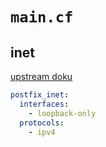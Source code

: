 
# `main.cf`

## inet

[upstream doku](http://www.postfix.org/postconf.5.html#inet_interfaces)

```yaml
postfix_inet:
  interfaces:
    - loopback-only
  protocols:
    - ipv4
```
